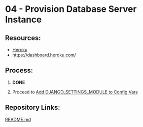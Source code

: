 # 04 - Provision Database Server Instance

## Resources:
* [Heroku](https://www.heroku.com/)
* https://dashboard.heroku.com/

## Process:

1. **DONE**

1. Proceed to [Add DJANGO_SETTINGS_MODULE to Config Vars](05_add_django_settings_module_to_config_vars.md)


## Repository Links:
[README.md](../README.md)
